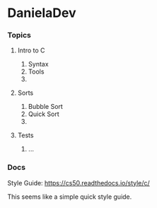 # DanielaDev

### Topics ###
1.  Intro to C
    1.  Syntax
    2.  Tools
    3.  

2.  Sorts
    1.  Bubble Sort
    2.  Quick Sort
    3.  
 
3.  Tests
    1.  ...
 

### Docs ###
Style Guide:
https://cs50.readthedocs.io/style/c/

This seems like a simple quick style guide.

